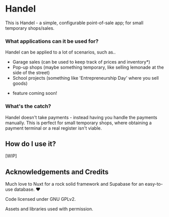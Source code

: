 # Handel

This is Handel - a simple, configurable point-of-sale app; for small temporary shops/sales.

### What applications can it be used for?

Handel can be applied to a lot of scenarios, such as..

- Garage sales (can be used to keep track of prices and inventory\*)
- Pop-up shops (maybe something temporary, like selling lemonade at the side of the street)
- School projects (something like 'Entrepreneurship Day' where you sell goods)

* feature coming soon!

### What's the catch?

Handel doesn't take payments - instead having you handle the payments manually. This is perfect for small temporary shops, where obtaining a payment terminal or a real register isn't viable.

## How do I use it?

[WIP]

## Acknowledgements and Credits

Much love to Nuxt for a rock solid framework and Supabase for an easy-to-use database. ❤

Code licensed under GNU GPLv2.

Assets and libraries used with permission.
